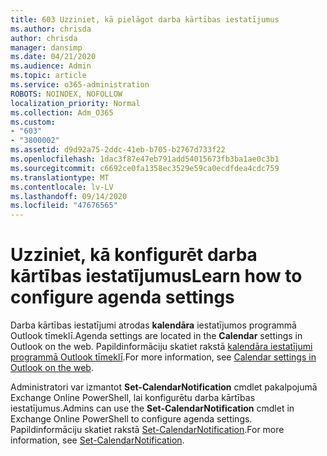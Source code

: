 ```yaml
---
title: 603 Uzziniet, kā pielāgot darba kārtības iestatījumus
ms.author: chrisda
author: chrisda
manager: dansimp
ms.date: 04/21/2020
ms.audience: Admin
ms.topic: article
ms.service: o365-administration
ROBOTS: NOINDEX, NOFOLLOW
localization_priority: Normal
ms.collection: Adm_O365
ms.custom:
- "603"
- "3800002"
ms.assetid: d9d92a75-2ddc-41eb-b705-b2767d733f22
ms.openlocfilehash: 1dac3f87e47eb791add54015673fb3ba1ae0c3b1
ms.sourcegitcommit: c6692ce0fa1358ec3529e59ca0ecdfdea4cdc759
ms.translationtype: MT
ms.contentlocale: lv-LV
ms.lasthandoff: 09/14/2020
ms.locfileid: "47676565"
---
```

# <a name="learn-how-to-configure-agenda-settings"></a><span data-ttu-id="87f3c-102">Uzziniet, kā konfigurēt darba kārtības iestatījumus</span><span class="sxs-lookup"><span data-stu-id="87f3c-102">Learn how to configure agenda settings</span></span>

<span data-ttu-id="87f3c-103">Darba kārtības iestatījumi atrodas **kalendāra** iestatījumos programmā Outlook tīmeklī.</span><span class="sxs-lookup"><span data-stu-id="87f3c-103">Agenda settings are located in the **Calendar** settings in Outlook on the web.</span></span> <span data-ttu-id="87f3c-104">Papildinformāciju skatiet rakstā [kalendāra iestatījumi programmā Outlook tīmeklī](https://support.office.com/article/12cba5a4-4f95-4d00-bfc3-b694aa67ac8f).</span><span class="sxs-lookup"><span data-stu-id="87f3c-104">For more information, see [Calendar settings in Outlook on the web](https://support.office.com/article/12cba5a4-4f95-4d00-bfc3-b694aa67ac8f).</span></span>

<span data-ttu-id="87f3c-105">Administratori var izmantot **Set-CalendarNotification** cmdlet pakalpojumā Exchange Online PowerShell, lai konfigurētu darba kārtības iestatījumus.</span><span class="sxs-lookup"><span data-stu-id="87f3c-105">Admins can use the **Set-CalendarNotification** cmdlet in Exchange Online PowerShell to configure agenda settings.</span></span> <span data-ttu-id="87f3c-106">Papildinformāciju skatiet rakstā [Set-CalendarNotification](https://technet.microsoft.com/library/dd351284).</span><span class="sxs-lookup"><span data-stu-id="87f3c-106">For more information, see [Set-CalendarNotification](https://technet.microsoft.com/library/dd351284).</span></span>
